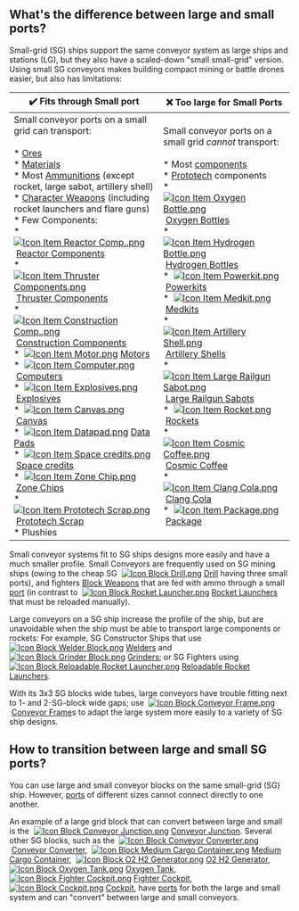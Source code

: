 ## What's the difference between large and small ports?

Small-grid (SG) ships support the same conveyor system as large ships and stations (LG), but they also have a scaled-down "small small-grid" version. Using small SG conveyors makes building compact mining or battle drones easier, but also has limitations:

| ✔️ Fits through Small port | ❌ Too large for Small Ports |
| --- | --- |
| Small conveyor ports on a small grid can transport:<br><br>*   [Ores](https://spaceengineers.wiki.gg/wiki/Ore "Ore")<br>*   [Materials](https://spaceengineers.wiki.gg/wiki/Material "Material")<br>*   Most [Ammunitions](https://spaceengineers.wiki.gg/wiki/Ammunition "Ammunition") (except rocket, large sabot, artillery shell)<br>*   [Character Weapons](https://spaceengineers.wiki.gg/wiki/Character_Weapons "Character Weapons") (including rocket launchers and flare guns)<br>*   Few Components:<br>    *    [![Icon Item Reactor Comp..png](https://spaceengineers.wiki.gg/images/thumb/e/ed/Icon_Item_Reactor_Comp..png/21px-Icon_Item_Reactor_Comp..png?a4057b)](https://spaceengineers.wiki.gg/wiki/Reactor_Comp. "Reactor Comp.") [Reactor Components](https://spaceengineers.wiki.gg/wiki/Reactor_Comp. "Reactor Comp.")<br>    *    [![Icon Item Thruster Components.png](https://spaceengineers.wiki.gg/images/thumb/5/51/Icon_Item_Thruster_Components.png/21px-Icon_Item_Thruster_Components.png?a3a389)](https://spaceengineers.wiki.gg/wiki/Thruster_Components "Thruster Components") [Thruster Components](https://spaceengineers.wiki.gg/wiki/Thruster_Components "Thruster Components")<br>    *    [![Icon Item Construction Comp..png](https://spaceengineers.wiki.gg/images/thumb/4/45/Icon_Item_Construction_Comp..png/21px-Icon_Item_Construction_Comp..png?cdc26f)](https://spaceengineers.wiki.gg/wiki/Construction_Comp. "Construction Comp.") [Construction Components](https://spaceengineers.wiki.gg/wiki/Construction_Comp. "Construction Comp.")<br>    *    [![Icon Item Motor.png](https://spaceengineers.wiki.gg/images/thumb/2/2c/Icon_Item_Motor.png/21px-Icon_Item_Motor.png?4a2f3f)](https://spaceengineers.wiki.gg/wiki/Motor "Motor") [Motors](https://spaceengineers.wiki.gg/wiki/Motor "Motor")<br>    *    [![Icon Item Computer.png](https://spaceengineers.wiki.gg/images/thumb/7/72/Icon_Item_Computer.png/21px-Icon_Item_Computer.png?65c1a4)](https://spaceengineers.wiki.gg/wiki/Computer "Computer") [Computers](https://spaceengineers.wiki.gg/wiki/Computer "Computer")<br>    *    [![Icon Item Explosives.png](https://spaceengineers.wiki.gg/images/thumb/9/97/Icon_Item_Explosives.png/21px-Icon_Item_Explosives.png?8b1670)](https://spaceengineers.wiki.gg/wiki/Explosives "Explosives") [Explosives](https://spaceengineers.wiki.gg/wiki/Explosives "Explosives")<br>*    [![Icon Item Canvas.png](https://spaceengineers.wiki.gg/images/thumb/8/84/Icon_Item_Canvas.png/21px-Icon_Item_Canvas.png?88f865)](https://spaceengineers.wiki.gg/wiki/Canvas "Canvas") [Canvas](https://spaceengineers.wiki.gg/wiki/Canvas "Canvas")<br>*    [![Icon Item Datapad.png](https://spaceengineers.wiki.gg/images/thumb/a/a2/Icon_Item_Datapad.png/21px-Icon_Item_Datapad.png?1de545)](https://spaceengineers.wiki.gg/wiki/Data_Pads "Data Pads") [Data Pads](https://spaceengineers.wiki.gg/wiki/Data_Pads "Data Pads")<br>*    [![Icon Item Space credits.png](https://spaceengineers.wiki.gg/images/thumb/b/b1/Icon_Item_Space_credits.png/21px-Icon_Item_Space_credits.png?7c9319)](https://spaceengineers.wiki.gg/wiki/Space_credits "Space credits") [Space credits](https://spaceengineers.wiki.gg/wiki/Space_credits "Space credits")<br>*    [![Icon Item Zone Chip.png](https://spaceengineers.wiki.gg/images/thumb/a/ae/Icon_Item_Zone_Chip.png/21px-Icon_Item_Zone_Chip.png?72a7b7)](https://spaceengineers.wiki.gg/wiki/Zone_Chip "Zone Chip") [Zone Chips](https://spaceengineers.wiki.gg/wiki/Zone_Chip "Zone Chip")<br>*    [![Icon Item Prototech Scrap.png](https://spaceengineers.wiki.gg/images/thumb/0/09/Icon_Item_Prototech_Scrap.png/21px-Icon_Item_Prototech_Scrap.png?d7a28d)](https://spaceengineers.wiki.gg/wiki/Prototech_Scrap "Prototech Scrap") [Prototech Scrap](https://spaceengineers.wiki.gg/wiki/Prototech_Scrap "Prototech Scrap")<br>*   Plushies | Small conveyor ports on a small grid _cannot_ transport:<br><br>*   Most [components](https://spaceengineers.wiki.gg/wiki/Component "Component")<br>*   [Prototech](https://spaceengineers.wiki.gg/wiki/Prototech "Prototech") components<br>*    [![Icon Item Oxygen Bottle.png](https://spaceengineers.wiki.gg/images/thumb/e/eb/Icon_Item_Oxygen_Bottle.png/21px-Icon_Item_Oxygen_Bottle.png?d2b25e)](https://spaceengineers.wiki.gg/wiki/Oxygen_Bottle "Oxygen Bottle") [Oxygen Bottles](https://spaceengineers.wiki.gg/wiki/Oxygen_Bottle "Oxygen Bottle")<br>*    [![Icon Item Hydrogen Bottle.png](https://spaceengineers.wiki.gg/images/thumb/a/a9/Icon_Item_Hydrogen_Bottle.png/21px-Icon_Item_Hydrogen_Bottle.png?ac0a2e)](https://spaceengineers.wiki.gg/wiki/Hydrogen_Bottle "Hydrogen Bottle") [Hydrogen Bottles](https://spaceengineers.wiki.gg/wiki/Hydrogen_Bottle "Hydrogen Bottle")<br>*    [![Icon Item Powerkit.png](https://spaceengineers.wiki.gg/images/thumb/5/54/Icon_Item_Powerkit.png/21px-Icon_Item_Powerkit.png?eb1dae)](https://spaceengineers.wiki.gg/wiki/Powerkit "Powerkit") [Powerkits](https://spaceengineers.wiki.gg/wiki/Powerkit "Powerkit")<br>*    [![Icon Item Medkit.png](https://spaceengineers.wiki.gg/images/thumb/f/fe/Icon_Item_Medkit.png/21px-Icon_Item_Medkit.png?380b66)](https://spaceengineers.wiki.gg/wiki/Medkit "Medkit") [Medkits](https://spaceengineers.wiki.gg/wiki/Medkit "Medkit")<br>*    [![Icon Item Artillery Shell.png](https://spaceengineers.wiki.gg/images/thumb/3/3e/Icon_Item_Artillery_Shell.png/21px-Icon_Item_Artillery_Shell.png?a1ce02)](https://spaceengineers.wiki.gg/wiki/Artillery_Shell "Artillery Shell") [Artillery Shells](https://spaceengineers.wiki.gg/wiki/Artillery_Shell "Artillery Shell")<br>*    [![Icon Item Large Railgun Sabot.png](https://spaceengineers.wiki.gg/images/thumb/a/a5/Icon_Item_Large_Railgun_Sabot.png/21px-Icon_Item_Large_Railgun_Sabot.png?b3e7e5)](https://spaceengineers.wiki.gg/wiki/Large_Railgun_Sabot "Large Railgun Sabot") [Large Railgun Sabots](https://spaceengineers.wiki.gg/wiki/Large_Railgun_Sabot "Large Railgun Sabot")<br>*    [![Icon Item Rocket.png](https://spaceengineers.wiki.gg/images/thumb/e/e1/Icon_Item_Rocket.png/21px-Icon_Item_Rocket.png?8e4978)](https://spaceengineers.wiki.gg/wiki/Rocket "Rocket") [Rockets](https://spaceengineers.wiki.gg/wiki/Rocket "Rocket")<br>*    [![Icon Item Cosmic Coffee.png](https://spaceengineers.wiki.gg/images/thumb/2/2a/Icon_Item_Cosmic_Coffee.png/21px-Icon_Item_Cosmic_Coffee.png?445f93)](https://spaceengineers.wiki.gg/wiki/Cosmic_Coffee "Cosmic Coffee") [Cosmic Coffee](https://spaceengineers.wiki.gg/wiki/Cosmic_Coffee "Cosmic Coffee")<br>*    [![Icon Item Clang Cola.png](https://spaceengineers.wiki.gg/images/thumb/6/60/Icon_Item_Clang_Cola.png/21px-Icon_Item_Clang_Cola.png?8b8eec)](https://spaceengineers.wiki.gg/wiki/Clang_Cola "Clang Cola") [Clang Cola](https://spaceengineers.wiki.gg/wiki/Clang_Cola "Clang Cola")<br>*    [![Icon Item Package.png](https://spaceengineers.wiki.gg/images/thumb/5/5f/Icon_Item_Package.png/21px-Icon_Item_Package.png?7bda1c)](https://spaceengineers.wiki.gg/wiki/Package "Package") [Package](https://spaceengineers.wiki.gg/wiki/Package "Package") |

Small conveyor systems fit to SG ships designs more easily and have a much smaller profile. Small Conveyors are frequently used on SG mining ships (owing to the cheap SG  [![Icon Block Drill.png](https://spaceengineers.wiki.gg/images/thumb/3/32/Icon_Block_Drill.png/21px-Icon_Block_Drill.png?a1b524)](https://spaceengineers.wiki.gg/wiki/Drill "Drill") [Drill](https://spaceengineers.wiki.gg/wiki/Drill "Drill") having three small ports), and fighters [Block Weapons](https://spaceengineers.wiki.gg/wiki/Block_Weapons "Block Weapons") that are fed with ammo through a small [port](https://spaceengineers.wiki.gg/wiki/Port "Port") (in contrast to  [![Icon Block Rocket Launcher.png](https://spaceengineers.wiki.gg/images/thumb/7/77/Icon_Block_Rocket_Launcher.png/21px-Icon_Block_Rocket_Launcher.png?b2064b)](https://spaceengineers.wiki.gg/wiki/Rocket_Launcher "Rocket Launcher") [Rocket Launchers](https://spaceengineers.wiki.gg/wiki/Rocket_Launcher "Rocket Launcher") that must be reloaded manually).

Large conveyors on a SG ship increase the profile of the ship, but are unavoidable when the ship must be able to transport large components or rockets: For example, SG Constructor Ships that use  [![Icon Block Welder Block.png](https://spaceengineers.wiki.gg/images/thumb/4/41/Icon_Block_Welder_Block.png/21px-Icon_Block_Welder_Block.png?2e0da4)](https://spaceengineers.wiki.gg/wiki/Welder "Welder") [Welders](https://spaceengineers.wiki.gg/wiki/Welder "Welder") and  [![Icon Block Grinder Block.png](https://spaceengineers.wiki.gg/images/thumb/7/73/Icon_Block_Grinder_Block.png/21px-Icon_Block_Grinder_Block.png?88a55d)](https://spaceengineers.wiki.gg/wiki/Grinder "Grinder") [Grinders](https://spaceengineers.wiki.gg/wiki/Grinder "Grinder"); or SG Fighters using  [![Icon Block Reloadable Rocket Launcher.png](https://spaceengineers.wiki.gg/images/thumb/6/66/Icon_Block_Reloadable_Rocket_Launcher.png/21px-Icon_Block_Reloadable_Rocket_Launcher.png?c738bc)](https://spaceengineers.wiki.gg/wiki/Reloadable_Rocket_Launcher "Reloadable Rocket Launcher") [Reloadable Rocket Launchers](https://spaceengineers.wiki.gg/wiki/Reloadable_Rocket_Launcher "Reloadable Rocket Launcher").

With its 3x3 SG blocks wide tubes, large conveyors have trouble fitting next to 1- and 2-SG-block wide gaps; use  [![Icon Block Conveyor Frame.png](https://spaceengineers.wiki.gg/images/thumb/3/39/Icon_Block_Conveyor_Frame.png/21px-Icon_Block_Conveyor_Frame.png?2921e5)](https://spaceengineers.wiki.gg/wiki/Conveyor_Frame "Conveyor Frame") [Conveyor Frame](https://spaceengineers.wiki.gg/wiki/Conveyor_Frame "Conveyor Frame")s to adapt the large system more easily to a variety of SG ship designs.

## How to transition between large and small SG ports?

You can use large and small conveyor blocks on the same small-grid (SG) ship. However, [ports](https://spaceengineers.wiki.gg/wiki/Port "Port") of different sizes cannot connect directly to one another.

An example of a large grid block that can convert between large and small is the  [![Icon Block Conveyor Junction.png](https://spaceengineers.wiki.gg/images/thumb/c/c4/Icon_Block_Conveyor_Junction.png/21px-Icon_Block_Conveyor_Junction.png?500970)](https://spaceengineers.wiki.gg/wiki/Conveyor_Junction "Conveyor Junction") [Conveyor Junction](https://spaceengineers.wiki.gg/wiki/Conveyor_Junction "Conveyor Junction"). Several other SG blocks, such as the  [![Icon Block Conveyor Converter.png](https://spaceengineers.wiki.gg/images/thumb/f/f6/Icon_Block_Conveyor_Converter.png/21px-Icon_Block_Conveyor_Converter.png?e0ddc1)](https://spaceengineers.wiki.gg/wiki/Conveyor_Converter "Conveyor Converter") [Conveyor Converter](https://spaceengineers.wiki.gg/wiki/Conveyor_Converter "Conveyor Converter"),  [![Icon Block Medium Cargo Container.png](https://spaceengineers.wiki.gg/images/thumb/c/ce/Icon_Block_Medium_Cargo_Container.png/21px-Icon_Block_Medium_Cargo_Container.png?5e0039)](https://spaceengineers.wiki.gg/wiki/Medium_Cargo_Container "Medium Cargo Container") [Medium Cargo Container](https://spaceengineers.wiki.gg/wiki/Medium_Cargo_Container "Medium Cargo Container"),  [![Icon Block O2 H2 Generator.png](https://spaceengineers.wiki.gg/images/thumb/7/7e/Icon_Block_O2_H2_Generator.png/21px-Icon_Block_O2_H2_Generator.png?60936f)](https://spaceengineers.wiki.gg/wiki/O2_H2_Generator "O2 H2 Generator") [O2 H2 Generator](https://spaceengineers.wiki.gg/wiki/O2_H2_Generator "O2 H2 Generator"),  [![Icon Block Oxygen Tank.png](https://spaceengineers.wiki.gg/images/thumb/f/f2/Icon_Block_Oxygen_Tank.png/21px-Icon_Block_Oxygen_Tank.png?1d5a4b)](https://spaceengineers.wiki.gg/wiki/Oxygen_Tank "Oxygen Tank") [Oxygen Tank](https://spaceengineers.wiki.gg/wiki/Oxygen_Tank "Oxygen Tank"),  [![Icon Block Fighter Cockpit.png](https://spaceengineers.wiki.gg/images/thumb/b/b4/Icon_Block_Fighter_Cockpit.png/21px-Icon_Block_Fighter_Cockpit.png?e570b4)](https://spaceengineers.wiki.gg/wiki/Fighter_Cockpit "Fighter Cockpit") [Fighter Cockpit](https://spaceengineers.wiki.gg/wiki/Fighter_Cockpit "Fighter Cockpit"),  [![Icon Block Cockpit.png](https://spaceengineers.wiki.gg/images/thumb/a/a5/Icon_Block_Cockpit.png/21px-Icon_Block_Cockpit.png?c799da)](https://spaceengineers.wiki.gg/wiki/Cockpit "Cockpit") [Cockpit](https://spaceengineers.wiki.gg/wiki/Cockpit "Cockpit"), have [ports](https://spaceengineers.wiki.gg/wiki/Port "Port") for both the large and small system and can "convert" between large and small conveyors.